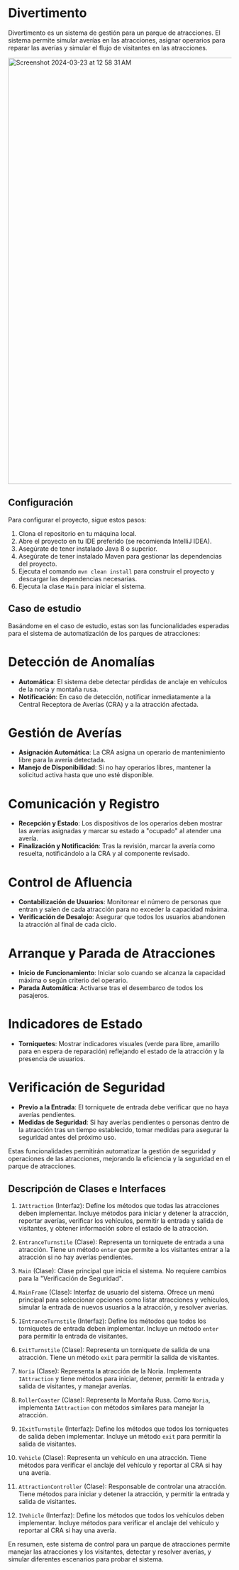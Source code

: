 # Divertimento

Divertimento es un sistema de gestión para un parque de atracciones. El sistema permite simular averías en las atracciones, asignar operarios para reparar las averías y simular el flujo de visitantes en las atracciones.

<img width="961" alt="Screenshot 2024-03-23 at 12 58 31 AM" src="https://github.com/contracamilo/divertimento/assets/27745159/3dc2c1ae-3579-4e68-8846-d24f3c00d37b">


## Configuración

Para configurar el proyecto, sigue estos pasos:

1. Clona el repositorio en tu máquina local.
2. Abre el proyecto en tu IDE preferido (se recomienda IntelliJ IDEA).
3. Asegúrate de tener instalado Java 8 o superior.
4. Asegúrate de tener instalado Maven para gestionar las dependencias del proyecto.
5. Ejecuta el comando `mvn clean install` para construir el proyecto y descargar las dependencias necesarias.
6. Ejecuta la clase `Main` para iniciar el sistema.

##  Caso de estudio

Basándome en el caso de estudio, estas son las funcionalidades esperadas para el sistema de automatización de los parques de atracciones:

# Detección de Anomalías

- **Automática**: El sistema debe detectar pérdidas de anclaje en vehículos de la noria y montaña rusa.
- **Notificación**: En caso de detección, notificar inmediatamente a la Central Receptora de Averías (CRA) y a la atracción afectada.

# Gestión de Averías

- **Asignación Automática**: La CRA asigna un operario de mantenimiento libre para la avería detectada.
- **Manejo de Disponibilidad**: Si no hay operarios libres, mantener la solicitud activa hasta que uno esté disponible.

# Comunicación y Registro

- **Recepción y Estado**: Los dispositivos de los operarios deben mostrar las averías asignadas y marcar su estado a "ocupado" al atender una avería.
- **Finalización y Notificación**: Tras la revisión, marcar la avería como resuelta, notificándolo a la CRA y al componente revisado.

# Control de Afluencia

- **Contabilización de Usuarios**: Monitorear el número de personas que entran y salen de cada atracción para no exceder la capacidad máxima.
- **Verificación de Desalojo**: Asegurar que todos los usuarios abandonen la atracción al final de cada ciclo.

# Arranque y Parada de Atracciones

- **Inicio de Funcionamiento**: Iniciar solo cuando se alcanza la capacidad máxima o según criterio del operario.
- **Parada Automática**: Activarse tras el desembarco de todos los pasajeros.

# Indicadores de Estado

- **Torniquetes**: Mostrar indicadores visuales (verde para libre, amarillo para en espera de reparación) reflejando el estado de la atracción y la presencia de usuarios.

# Verificación de Seguridad

- **Previo a la Entrada**: El torniquete de entrada debe verificar que no haya averías pendientes.
- **Medidas de Seguridad**: Si hay averías pendientes o personas dentro de la atracción tras un tiempo establecido, tomar medidas para asegurar la seguridad antes del próximo uso.


Estas funcionalidades permitirán automatizar la gestión de seguridad y operaciones de las atracciones, mejorando la eficiencia y la seguridad en el parque de atracciones.

## Descripción de Clases e Interfaces

1. `IAttraction` (Interfaz): Define los métodos que todas las atracciones deben implementar. Incluye métodos para iniciar y detener la atracción, reportar averías, verificar los vehículos, permitir la entrada y salida de visitantes, y obtener información sobre el estado de la atracción.

2. `EntranceTurnstile` (Clase): Representa un torniquete de entrada a una atracción. Tiene un método `enter` que permite a los visitantes entrar a la atracción si no hay averías pendientes.

3. `Main` (Clase): Clase principal que inicia el sistema. No requiere cambios para la "Verificación de Seguridad".

4. `MainFrame` (Clase): Interfaz de usuario del sistema. Ofrece un menú principal para seleccionar opciones como listar atracciones y vehículos, simular la entrada de nuevos usuarios a la atracción, y resolver averías.

5. `IEntranceTurnstile` (Interfaz): Define los métodos que todos los torniquetes de entrada deben implementar. Incluye un método `enter` para permitir la entrada de visitantes.

6. `ExitTurnstile` (Clase): Representa un torniquete de salida de una atracción. Tiene un método `exit` para permitir la salida de visitantes.

7. `Noria` (Clase): Representa la atracción de la Noria. Implementa `IAttraction` y tiene métodos para iniciar, detener, permitir la entrada y salida de visitantes, y manejar averías.

8. `RollerCoaster` (Clase): Representa la Montaña Rusa. Como `Noria`, implementa `IAttraction` con métodos similares para manejar la atracción.

9. `IExitTurnstile` (Interfaz): Define los métodos que todos los torniquetes de salida deben implementar. Incluye un método `exit` para permitir la salida de visitantes.

10. `Vehicle` (Clase): Representa un vehículo en una atracción. Tiene métodos para verificar el anclaje del vehículo y reportar al CRA si hay una avería.

11. `AttractionController` (Clase): Responsable de controlar una atracción. Tiene métodos para iniciar y detener la atracción, y permitir la entrada y salida de visitantes.

12. `IVehicle` (Interfaz): Define los métodos que todos los vehículos deben implementar. Incluye métodos para verificar el anclaje del vehículo y reportar al CRA si hay una avería.

En resumen, este sistema de control para un parque de atracciones permite manejar las atracciones y los visitantes, detectar y resolver averías, y simular diferentes escenarios para probar el sistema.
